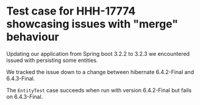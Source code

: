 # Test case for HHH-17774 showcasing issues with "merge" behaviour

Updating our application from Spring boot 3.2.2 to 3.2.3 we encountered issued with persisting some entities.

We tracked the issue down to a change between hibernate 6.4.2-Final and 6.4.3-Final.

The `EntityTest` case succeeds when run with version 6.4.2-Final but fails on 6.4.3-Final.
